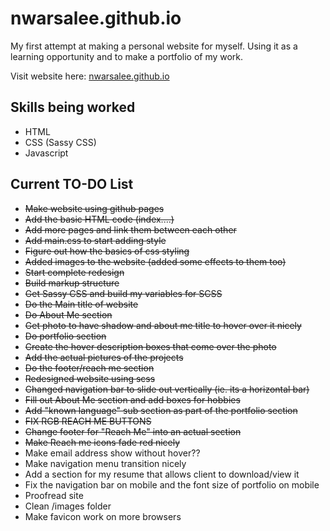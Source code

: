 # nwarsalee.github.io
My first attempt at making a personal website for myself.
Using it as a learning opportunity and to make a portfolio of my work.

Visit website here: [nwarsalee.github.io](https://nwarsalee.github.io)

## Skills being worked
* HTML
* CSS (Sassy CSS)
* Javascript

## Current TO-DO List
* ~~Make website using github pages~~
* ~~Add the basic HTML code (index....)~~
* ~~Add more pages and link them between each other~~
* ~~Add main.css to start adding style~~
* ~~Figure out how the basics of css styling~~
* ~~Added images to the website (added some effects to them too)~~
* ~~Start complete redesign~~
* ~~Build markup structure~~
* ~~Get Sassy CSS and build my variables for SCSS~~
* ~~Do the Main title of website~~
* ~~Do About Me section~~
* ~~Get photo to have shadow and about me title to hover over it nicely~~
* ~~Do portfolio section~~
* ~~Create the hover description boxes that come over the photo~~
* ~~Add the actual pictures of the projects~~
* ~~Do the footer/reach me section~~
* ~~Redesigned website using scss~~
* ~~Changed navigation bar to slide out vertically (ie. its a horizontal bar)~~
* ~~Fill out About Me section and add boxes for hobbies~~
* ~~Add "known language" sub section as part of the portfolio section~~
* ~~FIX RGB REACH ME BUTTONS~~
* ~~Change footer for "Reach Me" into an actual section~~
* ~~Make Reach me icons fade red nicely~~
* Make email address show without hover??
* Make navigation menu transition nicely
* Add a section for my resume that allows client to download/view it
* Fix the navigation bar on mobile and the font size of portfolio on mobile
* Proofread site
* Clean /images folder
* Make favicon work on more browsers

